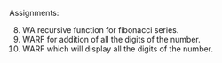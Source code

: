 Assignments:

<!-- 1. WAP to differenciate call by value and call by reference.
2. WAF which will take 3 integers and return max and min among these 3 integers. -->
<!-- 3. WAF which take a 3 digits integer value and interchange the first and last digit.
   The new number will be displayed in main and function's return type is void. -->
<!-- 4. WAF which will take an integer array and return the sum of all the elements, max and min.  -->
<!-- 5. WAF which will take a 2D array as input and returns each rows summation. Those summations
   has to be displayed in main function. -->
<!-- 6. WAF which will take a string and return back the number of characters present in the string. -->
<!-- 7. WA recursive function for factorial. -->
8. WA recursive function for fibonacci series.
9. WARF for addition of all the digits of the number.
10. WARF which will display all the digits of the number.
